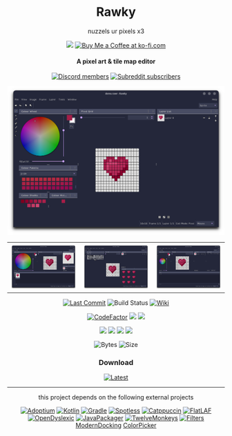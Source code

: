 <h1 align="center">Rawky</h1>
<p align="center">nuzzels ur pixels x3</p>
<p align="center">
	<a href="https://www.patreon.com/DeflatedPickle"><img src="https://c5.patreon.com/external/logo/become_a_patron_button@2x.png" height="24px"></a>
	<a href='https://ko-fi.com/Q5Q0CSWL' target='_blank'><img height='24' style='border:0px;height:24px;' src='https://az743702.vo.msecnd.net/cdn/kofi4.png?v=2' border='0' alt='Buy Me a Coffee at ko-fi.com'/></a>
</p>

<h4 align="center">A pixel art & tile map editor</h4>

<p align="center">
	<a href="https://discord.gg/QEz4fb93xd"><img alt="Discord members" src="https://img.shields.io/discord/448452090147110913?label=Join%20The%20Discord&style=social"></a>
	<a href="https://www.reddit.com/r/rawky/"><img alt="Subreddit subscribers" src="https://img.shields.io/reddit/subreddit-subscribers/rawky?style=social"></a>
</p>

<table align="center">
	<img src="https://github.com/DeflatedPickle/Rawky/blob/rewrite/.github/image/sprite.png?raw=true" alt="Sprite">
	<tr>
		<th><img src="https://github.com/DeflatedPickle/Rawky/blob/rewrite/.github/image/animation.png?raw=true" alt="Animation"></th>
		<th><img src="https://github.com/DeflatedPickle/Rawky/blob/rewrite/.github/image/tilemap.png?raw=true" alt="Tilemap"></th>
		<th><img src="https://github.com/DeflatedPickle/Rawky/blob/rewrite/.github/image/server.png?raw=true" alt="Server"></th>
	</tr>
</table>

<p align="center">
	<a href="https://github.com/DeflatedPickle/Rawky/commits/rewrite"><img alt="Last Commit" src="https://img.shields.io/github/last-commit/DeflatedPickle/Rawky.svg"></a>
	<img alt="Build Status" src="https://img.shields.io/github/actions/workflow/status/DeflatedPickle/Rawky/gradle-packageAll.yml">
	<a href="https://github.com/DeflatedPickle/Rawky/wiki"><img alt="Wiki" src="https://img.shields.io/badge/wiki-documentation-forestgreen"></a>
</p>

<p align="center">
	<a href="https://www.codefactor.io/repository/github/deflatedpickle/rawky/overview/rewrite"><img src="https://www.codefactor.io/repository/github/deflatedpickle/rawky/badge/rewrite" alt="CodeFactor"/></a>
	<a href="https://codeclimate.com/github/DeflatedPickle/Rawky/maintainability"><img src="https://api.codeclimate.com/v1/badges/b5f7de56e73e0c459a9e/maintainability"></a>
	<a href="https://www.codacy.com/gh/DeflatedPickle/Rawky/dashboard?utm_source=github.com&utm_medium=referral&utm_content=DeflatedPickle/Rawky&utm_campaign=Badge_Grade"><img src="https://app.codacy.com/project/badge/Grade/55932982ea574f4d893dbcc838d43449"/></a>
</p>

<p align="center">
	<img src="https://sloc.xyz/github/DeflatedPickle/Rawky/?category=blanks">
	<img src="https://sloc.xyz/github/DeflatedPickle/Rawky/?category=code">
	<img src="https://sloc.xyz/github/DeflatedPickle/Rawky/?category=comments">
	<img src="https://sloc.xyz/github/DeflatedPickle/Rawky/?category=lines">
</p>

<p align="center">
    <img alt="Bytes" src="https://img.shields.io/github/languages/code-size/DeflatedPickle/Rawky">
    <img alt="Size" src="https://img.shields.io/github/repo-size/DeflatedPickle/Rawky">
</p>

<h3 align="center">Download</h3>
<p align="center">
	<a href="https://github.com/DeflatedPickle/Rawky/releases/tag/dist-latest"><img alt="Latest" src="https://img.shields.io/github/downloads/DeflatedPickle/Rawky/dist-latest/total.svg"></a>
</p>

---

<p align="center">this project depends on the following external projects</p>
<p align="center">
	<a href="https://adoptium.net/"><img alt="Adoptium" src="https://projects.eclipse.org/sites/default/files/Logo_Adoptium_2021_03_08_JRR_RGB-V3C%20%281%29.png" width="64"></a>
	<a href="https://kotlinlang.org/"><img alt="Kotlin" src="https://upload.wikimedia.org/wikipedia/commons/thumb/0/06/Kotlin_Icon.svg/512px-Kotlin_Icon.svg.png?20171012085709" width="64"></a>
	<a href="https://gradle.org/"><img alt="Gradle" src="https://avatars.githubusercontent.com/u/124156?s=200&v=4" width="64"></a>
	<a href="https://github.com/diffplug/spotless/tree/main/plugin-gradle"><img alt="Spotless" src="https://github.com/diffplug/spotless/blob/main/_images/spotless_logo.png?raw=true" width="64"></a>
	<a href="https://catppuccin.com/"><img alt="Catppuccin" src="https://avatars.githubusercontent.com/u/93489351?s=200&v=4" width="64"></a>
	<a href="https://formdev.com/flatlaf/"><img alt="FlatLAF" src="https://raw.githubusercontent.com/JFormDesigner/FlatLaf/aa4c6ee9da21eceaebede8b3196ab0476c0abd07/flatlaf-demo/src/main/resources/com/formdev/flatlaf/demo/FlatLaf.svg" width="64"></a>
	<a href="https://opendyslexic.org/"><img alt="OpenDyslexic" src="https://avatars.githubusercontent.com/u/39324024?s=200&v=4" width="64"></a>
	<a href="https://github.com/fvarrui/JavaPackager"><img alt="JavaPackager" src="https://github.com/fvarrui/JavaPackager/blob/master/src/main/resources/linux/default-icon.png?raw=true" width="64"></a>
	<a href="https://github.com/haraldk/TwelveMonkeys"><img alt="TwelveMonkeys" src="https://github.com/haraldk/TwelveMonkeys/blob/master/logo.png?raw=true" width="64"></a>
	<a href="http://www.jhlabs.com/ip/filters/"><img alt="Filters" src="http://www.jhlabs.com/images/ip.jpg" width="64"></a>
	<br>
	<a href="https://github.com/andrewauclair/ModernDocking">ModernDocking</a>
	<a href="https://github.com/dheid/colorpicker">ColorPicker</a>
</p>
